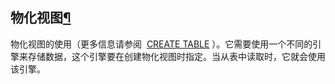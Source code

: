## 物化视图[¶](https://clickhouse.yandex/docs/zh/single/#wu-hua-shi-tu "Permanent link")

物化视图的使用（更多信息请参阅  [CREATE TABLE](https://clickhouse.yandex/docs/zh/single/#../../query_language/create/) ）。它需要使用一个不同的引擎来存储数据，这个引擎要在创建物化视图时指定。当从表中读取时，它就会使用该引擎。
